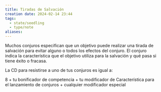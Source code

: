 ```yaml
---
title: Tiradas de Salvación
creation date: 2024-02-14 23:44
tags:
  - state/seedling
  - type/note
aliases:
---
```

Muchos conjuros especifican que un objetivo puede realizar una tirada de salvación para evitar alguno o todos los efectos del conjuro. El conjuro indica la característica que el objetivo utiliza para la salvación y qué pasa si tiene éxito o fracasa.

La CD para resistirse a uno de tus conjuros es igual a:

8 + tu bonificador de competencia + tu modificador de Característica para el lanzamiento de conjuros + cualquier modificador especial
